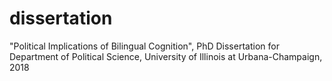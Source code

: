 # dissertation
"Political Implications of Bilingual Cognition", PhD Dissertation for Department of Political Science, University of Illinois at Urbana-Champaign, 2018
